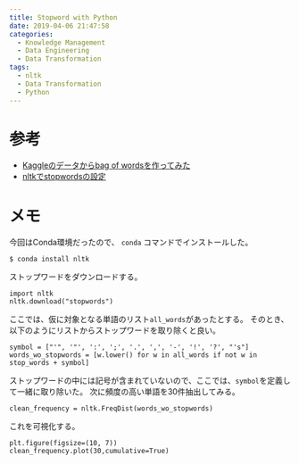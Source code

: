 ```yaml
---
title: Stopword with Python
date: 2019-04-06 21:47:58
categories:
  - Knowledge Management
  - Data Engineering
  - Data Transformation
tags:
  - nltk
  - Data Transformation
  - Python
---
```


# 参考

* [Kaggleのデータからbag of wordsを作ってみた]
* [nltkでstopwordsの設定]

[Kaggleのデータからbag of wordsを作ってみた]: https://qiita.com/nana1212/items/1eaadca32349a1314cb4
[nltkでstopwordsの設定]: http://blog.livedoor.jp/oyajieng_memo/archives/2577889.html

# メモ

今回はConda環境だったので、 `conda` コマンドでインストールした。

```
$ conda install nltk
```

ストップワードをダウンロードする。

```
import nltk
nltk.download("stopwords")
```

ここでは、仮に対象となる単語のリスト`all_words`があったとする。
そのとき、以下のようにリストからストップワードを取り除くと良い。

```
symbol = ["'", '"', ':', ';', '.', ',', '-', '!', '?', "'s"]
words_wo_stopwords = [w.lower() for w in all_words if not w in stop_words + symbol]
```

ストップワードの中には記号が含まれていないので、ここでは、`symbol`を定義して一緒に取り除いた。
次に頻度の高い単語を30件抽出してみる。

```
clean_frequency = nltk.FreqDist(words_wo_stopwords)
```

これを可視化する。

```
plt.figure(figsize=(10, 7))
clean_frequency.plot(30,cumulative=True)
```

